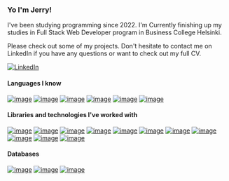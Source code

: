 ### Yo I'm Jerry! 

I've been studying programming since 2022. I'm Currently finishing up my studies in Full Stack Web Developer program in Business College Helsinki.

Please check out some of my projects. Don't hesitate to contact me on LinkedIn if you have any questions or want to check out my full CV.

[![LinkedIn](https://img.shields.io/badge/LinkedIn-0077B5?style=for-the-badge&logo=linkedin&logoColor=white)](https://www.linkedin.com/in/jerry-uusitalo-383a02127)

#### Languages I know
[![image](https://img.shields.io/badge/Kotlin-B125EA?style=for-the-badge&logo=kotlin&logoColor=white)](https://kotlinlang.org/)
[![image](https://img.shields.io/badge/CSS3-1572B6?style=for-the-badge&logo=css3&logoColor=white)](https://developer.mozilla.org/en-US/docs/Web/CSS)
[![image](https://img.shields.io/badge/HTML5-E34F26?style=for-the-badge&logo=html5&logoColor=white)](https://developer.mozilla.org/en-US/docs/Glossary/HTML5)
[![image](https://img.shields.io/badge/JavaScript-323330?style=for-the-badge&logo=javascript&logoColor=F7DF1E)](https://developer.mozilla.org/en-US/docs/Web/JavaScript)
[![image](https://img.shields.io/badge/TypeScript-007ACC?style=for-the-badge&logo=typescript&logoColor=white)](https://www.typescriptlang.org/)
[![image](https://img.shields.io/badge/Node%20js-339933?style=for-the-badge&logo=nodedotjs&logoColor=white)](https://nodejs.org/en)

#### Libraries and technologies I've worked with
[![image](https://img.shields.io/badge/React-20232A?style=for-the-badge&logo=react&logoColor=61DAFB)](https://react.dev/)
[![image](https://img.shields.io/badge/React_Router-CA4245?style=for-the-badge&logo=react-router&logoColor=white)](https://reactrouter.com/)
[![image](https://img.shields.io/badge/Material%20UI-007FFF?style=for-the-badge&logo=mui&logoColor=white)](https://mui.com/material-ui/)
[![image](https://img.shields.io/badge/Vite-B73BFE?style=for-the-badge&logo=vite&logoColor=FFD62E)](https://vitest.dev/)
[![image](https://img.shields.io/badge/Redux-593D88?style=for-the-badge&logo=redux&logoColor=white)](https://redux.js.org/)
[![image](https://img.shields.io/badge/Express%20js-000000?style=for-the-badge&logo=express&logoColor=white)](https://expressjs.com/)
[![image](https://img.shields.io/badge/Spring_Boot-6DB33F?style=for-the-badge&logo=spring-boot&logoColor=white)](https://spring.io/)
[![image](https://img.shields.io/badge/Jest-C21325?style=for-the-badge&logo=jest&logoColor=white)](https://jestjs.io/)
[![image](https://img.shields.io/badge/Playwright-45ba4b?style=for-the-badge&logo=Playwright&logoColor=white)](https://playwright.dev/)
[![image](https://img.shields.io/badge/Postman-FF6C37?style=for-the-badge&logo=Postman&logoColor=white)](https://www.postman.com/)
[![image](https://img.shields.io/badge/Netlify-00C7B7?style=for-the-badge&logo=netlify&logoColor=white)](https://www.netlify.com/)

#### Databases
[![image](https://img.shields.io/badge/MongoDB-4EA94B?style=for-the-badge&logo=mongodb&logoColor=white)](https://www.mongodb.com/)
[![image](https://img.shields.io/badge/firebase-ffca28?style=for-the-badge&logo=firebase&logoColor=black)](https://firebase.google.com/docs/firestore)
[![image](https://img.shields.io/badge/PostgreSQL-316192?style=for-the-badge&logo=postgresql&logoColor=white)](https://www.postgresql.org/)

<!--
**JerryUusis/JerryUusis** is a ✨ _special_ ✨ repository because its `README.md` (this file) appears on your GitHub profile.

Here are some ideas to get you started:

- 🔭 I’m currently working on ...
- 🌱 I’m currently learning ...
- 👯 I’m looking to collaborate on ...
- 🤔 I’m looking for help with ...
- 💬 Ask me about ...
- 📫 How to reach me: ...
- 😄 Pronouns: ...
- ⚡ Fun fact: ...
-->
